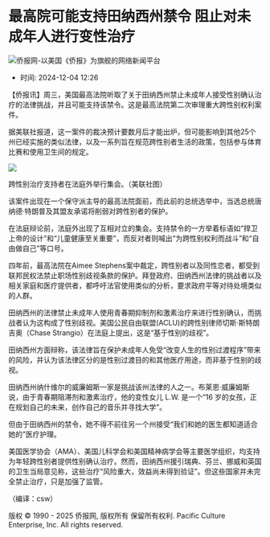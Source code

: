 # 最高院可能支持田纳西州禁令 阻止对未成年人进行变性治疗

![侨报网-以美国《侨报》为旗舰的网络新闻平台](/upload/content/2024/20241231/0f7b4dde3efff78340e763cf69acc88a.png)

- 时间: 2024-12-04 12:26

【侨报讯】周三，美国最高法院听取了关于田纳西州禁止未成年人接受性别确认治疗的法律挑战，并且可能支持该禁令。这是最高法院第二次审理重大跨性别权利案件。

据美联社报道，这一案件的裁决预计要数月后才能出炉，但可能影响到其他25个州已经实施的类似法律，以及一系列旨在规范跨性别者生活的政策，包括参与体育比赛和使用卫生间的规定。

![](/upload/content/2024/20241204/c22d87707e7142da616cf8490202c950.jpg)

跨性别治疗支持者在法庭外举行集会。（美联社图）

该案件出现在一个保守派主导的最高法院面前，而此前的总统选举中，当选总统唐纳德·特朗普及其盟友承诺将削弱对跨性别者的保护。

在法庭辩论前，法庭外出现了互相对立的集会。支持禁令的一方举着标语如“捍卫上帝的设计”和“儿童健康至关重要”，而反对者则喊出“为跨性别权利而战斗”和“自由做自己”等口号。

四年前，最高法院在Aimee Stephens案中裁定，跨性别者以及同性恋者，都受到联邦民权法禁止职场性别歧视条款的保护。拜登政府、田纳西州法律的挑战者以及相关家庭和医疗提供者，都呼吁法官使用类似的分析，要求政府平等对待处境类似的人群。

田纳西州的法律禁止未成年人使用青春期抑制剂和激素治疗来进行性别确认，而挑战者认为这构成了性别歧视。美国公民自由联盟(ACLU)的跨性别律师切斯·斯特朗吉奥（Chase Strangio）在法庭上提出，这是“基于性别的歧视”。

田纳西州方面辩称，该法律旨在保护未成年人免受“改变人生的性别过渡程序”带来的风险，并认为该法律区分的是性别过渡目的和其他医疗用途，而非基于性别的歧视。

田纳西州纳什维尔的威廉姆斯一家是挑战该州法律的人之一。布莱恩·威廉姆斯说，由于青春期阻滞剂和激素治疗，他的变性女儿 L.W. 是一个“16 岁的女孩，正在规划自己的未来，创作自己的音乐并寻找大学”。

但由于田纳西州的禁令，她不得不前往另一个州接受“我们和她的医生都知道适合她的”医疗护理。

美国医学协会（AMA）、美国儿科学会和美国精神病学会等主要医学组织，均支持为年轻跨性别者提供性别确认治疗。然而，田纳西州援引瑞典、芬兰、挪威和英国的卫生当局意见称，这些治疗“风险重大，效益尚未得到验证”。但这些国家并未完全禁止治疗，只是加强了监管。

（编译：csw）

版权 © 1990 - 2025 侨报网, 版权所有 保留所有权利. Pacific Culture Enterprise, Inc. All rights reserved.
<!-- tcd_original_link https://uschinapress.com/article/191980.html -->
